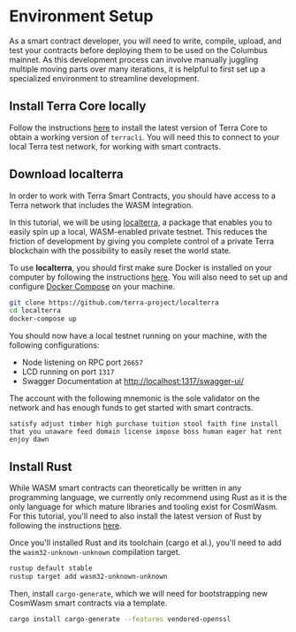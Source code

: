 # Environment Setup

As a smart contract developer, you will need to write, compile, upload, and test your contracts before deploying them to be used on the Columbus mainnet. As this development process can involve manually juggling multiple moving parts over many iterations, it is helpful to first set up a specialized environment to streamline development.

## Install Terra Core locally

Follow the instructions [here](../../node/installation.md) to install the latest version of Terra Core to obtain a working version of `terracli`. You will need this to connect to your local Terra test network, for working with smart contracts.

## Download localterra

In order to work with Terra Smart Contracts, you should have access to a Terra network that includes the WASM integration.

In this tutorial, we will be using [localterra](https://github.com/terra-project/localterra), a package that enables you to easily spin up a local, WASM-enabled private testnet. This reduces the friction of development by giving you complete control of a private Terra blockchain with the possibility to easily reset the world state.

To use **localterra**, you should first make sure Docker is installed on your computer by following the instructions [here](https://www.docker.com/get-started). You will also need to set up and configure [Docker Compose](https://docs.docker.com/compose/install/) on your machine.

```sh
git clone https://github.com/terra-project/localterra
cd localterra
docker-compose up
```

You should now have a local testnet running on your machine, with the following configurations:

- Node listening on RPC port `26657`
- LCD running on port `1317`
- Swagger Documentation at [http://localhost:1317/swagger-ui/](http://localhost:1317/swagger-ui/)

The account with the following mnemonic is the sole validator on the network and has enough funds to get started with smart contracts.

```
satisfy adjust timber high purchase tuition stool faith fine install that you unaware feed domain license impose boss human eager hat rent enjoy dawn
```

## Install Rust

While WASM smart contracts can theoretically be written in any programming language, we currently only recommend using Rust as it is the only language for which mature libraries and tooling exist for CosmWasm. For this tutorial, you'll need to also install the latest version of Rust by following the instructions [here](https://www.rust-lang.org/tools/install).

Once you'll installed Rust and its toolchain (cargo et al.), you'll need to add the `wasm32-unknown-unknown` compilation target.

```sh
rustup default stable
rustup target add wasm32-unknown-unknown
```

Then, install `cargo-generate`, which we will need for bootstrapping new CosmWasm smart contracts via a template.

```sh
cargo install cargo-generate --features vendored-openssl
```
